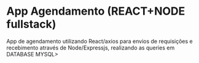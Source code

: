 # App Agendamento (REACT+NODE fullstack)
 App de agendamento utilizando React/axios para envios de requisições e recebimento através de Node/Expressjs, realizando as queries em DATABASE MYSQL>
